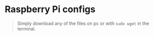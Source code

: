 # Raspberry Pi configs

>Simply download any of the files on pc or with `sudo wget` in the terminal.
